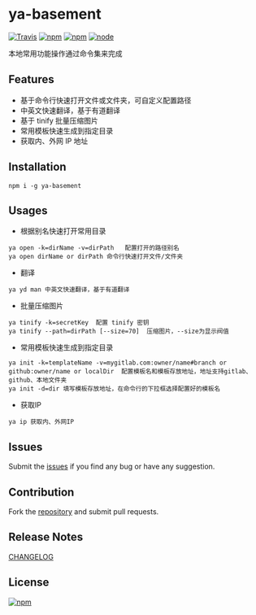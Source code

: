 ya-basement
==========================
[![Travis](https://img.shields.io/travis/ybg555/ya-basement.svg)](https://travis-ci.org/ybg555/ya-basement)
[![npm](https://img.shields.io/npm/dm/ya-basement.svg)](https://www.npmjs.com/package/ya-basement)
[![npm](https://img.shields.io/npm/v/ya-basement.svg)](https://www.npmjs.com/package/ya-basement)
[![node](https://img.shields.io/node/v/ya-basement.svg)](https://www.npmjs.com/package/ya-basement)

本地常用功能操作通过命令集来完成

## Features

* 基于命令行快速打开文件或文件夹，可自定义配置路径
* 中英文快速翻译，基于有道翻译
* 基于 tinify 批量压缩图片
* 常用模板快速生成到指定目录
* 获取内、外网 IP 地址

## Installation

```shell
npm i -g ya-basement
```

## Usages

* 根据别名快速打开常用目录

```shell
ya open -k=dirName -v=dirPath   配置打开的路径别名
ya open dirName or dirPath 命令行快速打开文件/文件夹
```

* 翻译

```shell
ya yd man 中英文快速翻译，基于有道翻译
```

* 批量压缩图片

```shell
ya tinify -k=secretKey  配置 tinify 密钥
ya tinify --path=dirPath [--size=70]  压缩图片，--size为显示阀值
```

* 常用模板快速生成到指定目录

```shell
ya init -k=templateName -v=mygitlab.com:owner/name#branch or github:owner/name or localDir  配置模板名和模板存放地址，地址支持gitlab、github、本地文件夹
ya init -d=dir 填写模板存放地址，在命令行的下拉框选择配置好的模板名
```

* 获取IP

```shell
ya ip 获取内、外网IP
```


## Issues

Submit the [issues](https://github.com/ybg555/ya-basement/issues) if you find any bug or have any suggestion.

## Contribution

Fork the [repository](https://github.com/ybg555/ya-basement/tree/master) and submit pull requests.

## Release Notes

[CHANGELOG](https://github.com/ybg555/ya-basement/blob/master/CHANGELOG.md)

## License

[![npm](https://img.shields.io/npm/l/ya-basement.svg)](https://github.com/ybg555/ya-basement/blob/master/LICENSE.md)

